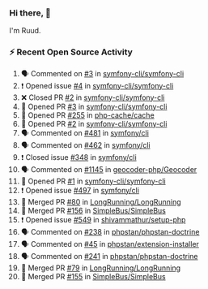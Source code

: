 ### Hi there, 👋

I'm Ruud.
 
### :zap: Recent Open Source Activity

<!--START_SECTION:activity-->
1. 🗣 Commented on [#3](https://github.com/symfony-cli/symfony-cli/issues/3) in [symfony-cli/symfony-cli](https://github.com/symfony-cli/symfony-cli)
2. ❗️ Opened issue [#4](https://github.com/symfony-cli/symfony-cli/issues/4) in [symfony-cli/symfony-cli](https://github.com/symfony-cli/symfony-cli)
3. ❌ Closed PR [#2](https://github.com/symfony-cli/symfony-cli/pull/2) in [symfony-cli/symfony-cli](https://github.com/symfony-cli/symfony-cli)
4. 💪 Opened PR [#3](https://github.com/symfony-cli/symfony-cli/pull/3) in [symfony-cli/symfony-cli](https://github.com/symfony-cli/symfony-cli)
5. 💪 Opened PR [#255](https://github.com/php-cache/cache/pull/255) in [php-cache/cache](https://github.com/php-cache/cache)
6. 💪 Opened PR [#2](https://github.com/symfony-cli/symfony-cli/pull/2) in [symfony-cli/symfony-cli](https://github.com/symfony-cli/symfony-cli)
7. 🗣 Commented on [#481](https://github.com/symfony/cli/issues/481) in [symfony/cli](https://github.com/symfony/cli)
8. 🗣 Commented on [#462](https://github.com/symfony/cli/issues/462) in [symfony/cli](https://github.com/symfony/cli)
9. ❗️ Closed issue [#348](https://github.com/symfony/cli/issues/348) in [symfony/cli](https://github.com/symfony/cli)
10. 🗣 Commented on [#1145](https://github.com/geocoder-php/Geocoder/issues/1145) in [geocoder-php/Geocoder](https://github.com/geocoder-php/Geocoder)
11. 💪 Opened PR [#1](https://github.com/symfony-cli/symfony-cli/pull/1) in [symfony-cli/symfony-cli](https://github.com/symfony-cli/symfony-cli)
12. ❗️ Opened issue [#497](https://github.com/symfony/cli/issues/497) in [symfony/cli](https://github.com/symfony/cli)
13. 🎉 Merged PR [#80](https://github.com/LongRunning/LongRunning/pull/80) in [LongRunning/LongRunning](https://github.com/LongRunning/LongRunning)
14. 🎉 Merged PR [#156](https://github.com/SimpleBus/SimpleBus/pull/156) in [SimpleBus/SimpleBus](https://github.com/SimpleBus/SimpleBus)
15. ❗️ Opened issue [#549](https://github.com/shivammathur/setup-php/issues/549) in [shivammathur/setup-php](https://github.com/shivammathur/setup-php)
16. 🗣 Commented on [#238](https://github.com/phpstan/phpstan-doctrine/issues/238) in [phpstan/phpstan-doctrine](https://github.com/phpstan/phpstan-doctrine)
17. 🗣 Commented on [#45](https://github.com/phpstan/extension-installer/issues/45) in [phpstan/extension-installer](https://github.com/phpstan/extension-installer)
18. 🗣 Commented on [#241](https://github.com/phpstan/phpstan-doctrine/issues/241) in [phpstan/phpstan-doctrine](https://github.com/phpstan/phpstan-doctrine)
19. 🎉 Merged PR [#79](https://github.com/LongRunning/LongRunning/pull/79) in [LongRunning/LongRunning](https://github.com/LongRunning/LongRunning)
20. 🎉 Merged PR [#155](https://github.com/SimpleBus/SimpleBus/pull/155) in [SimpleBus/SimpleBus](https://github.com/SimpleBus/SimpleBus)
<!--END_SECTION:activity-->
